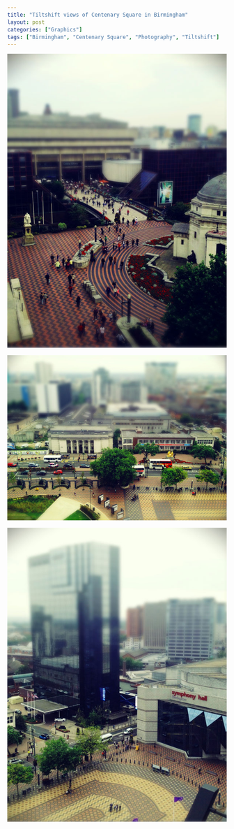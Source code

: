 ```yaml
---
title: "Tiltshift views of Centenary Square in Birmingham"
layout: post
categories: ["Graphics"]
tags: ["Birmingham", "Centenary Square", "Photography", "Tiltshift"]
---
```


![Centenary Square, Birmingham](/assets/2013/12/20131223-tiltshift-birmingham-1.jpg)

![Centenary Square, Birmingham](/assets/2013/12/20131223-tiltshift-birmingham-2.jpg)

![Centenary Square, Birmingham](/assets/2013/12/20131223-tiltshift-birmingham-3.jpg)
